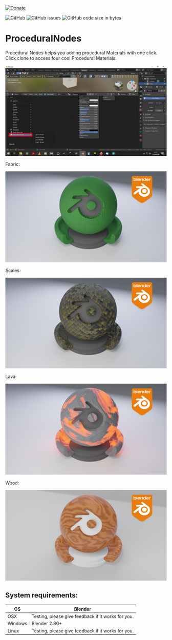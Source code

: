 [![Donate](https://img.shields.io/endpoint?url=https%3A%2F%2Fraw.githubusercontent.com%2FBlenderDefender%2FBlenderDefender%2Fshields_endpoint%2FPROCEDURALNODES.json)](https://bd-links.netlify.app/procedural-nodes)

![GitHub](https://img.shields.io/github/license/BlenderDefender/ProceduralNodes?color=green&style=for-the-badge)
![GitHub issues](https://img.shields.io/github/issues/BlenderDefender/ProceduralNodes?style=for-the-badge)
![GitHub code size in bytes](https://img.shields.io/github/languages/code-size/BlenderDefender/ProceduralNodes?style=for-the-badge)

# ProceduralNodes

Procedural Nodes helps you adding procedural Materials with one click.
Click clone to access four cool Procedural Materials:

![Open Headfile](https://github.com/BlenderDefender/ProceduralNodes/raw/main/Screenshots/picture1.png)

Fabric:

![Open Headfile](https://github.com/BlenderDefender/ProceduralNodes/raw/main/Screenshots/DefaultPackFabricRenderFinal.png)

Scales:

![Open Headfile](https://github.com/BlenderDefender/ProceduralNodes/raw/main/Screenshots/DefaultPackScalesRenderFinal.png)

Lava:

![Open Headfile](https://github.com/BlenderDefender/ProceduralNodes/raw/main/Screenshots/DefaultPackLavaRenderFinal.png)

Wood:

![Open Headfile](https://github.com/BlenderDefender/ProceduralNodes/raw/main/Screenshots/DefaultPackWoodRenderFinal.png)

## System requirements:

| **OS**  | **Blender**                                        |
| ------- | -------------------------------------------------- |
| OSX     | Testing, please give feedback if it works for you. |
| Windows | Blender 2.80+                                      |
| Linux   | Testing, please give feedback if it works for you. |
